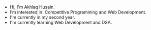 - Hi, I'm Akhlaq Husain.
- I’m interested in: Competitive Programming and Web Development.
- I'm currently in my second year.
- I'm currently learning Web Development and DSA.
